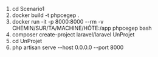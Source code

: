 1. cd Scenario1
2. docker build -t phpcegep .
3. docker run -it -p 8000:8000 --rm -v CHEMIN/SUR/TA/MACHINE/HÔTE:/app phpcegep bash
4. composer create-project laravel/laravel UnProjet
5. cd UnProjet
6. php artisan serve --host 0.0.0.0 --port 8000
